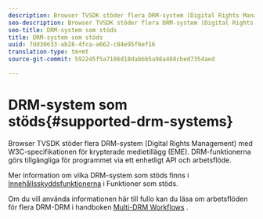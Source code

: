 ```yaml
---
description: Browser TVSDK stöder flera DRM-system (Digital Rights Management) med W3C-specifikationen för krypterade medietillägg (EME). DRM-funktionerna görs tillgängliga för programmet via ett enhetligt API och arbetsflöde.
seo-description: Browser TVSDK stöder flera DRM-system (Digital Rights Management) med W3C-specifikationen för krypterade medietillägg (EME). DRM-funktionerna görs tillgängliga för programmet via ett enhetligt API och arbetsflöde.
seo-title: DRM-system som stöds
title: DRM-system som stöds
uuid: 7dd30633-ab28-4fca-a662-c84e95f6ef16
translation-type: tm+mt
source-git-commit: 592245f5a7186d18dabbb5a98a468cbed7354aed

---
```



# DRM-system som stöds{#supported-drm-systems}

Browser TVSDK stöder flera DRM-system (Digital Rights Management) med W3C-specifikationen för krypterade medietillägg (EME). DRM-funktionerna görs tillgängliga för programmet via ett enhetligt API och arbetsflöde.

Mer information om vilka DRM-system som stöds finns i [Innehållsskyddsfunktionerna](../../../release-notes/tvsdk-24-browser.md#table-hls-content-protection-features) i Funktioner som stöds.

Om du vill använda informationen här till fullo kan du läsa om arbetsflöden för flera DRM-DRM i handboken [Multi-DRM Workflows](https://helpx.adobe.com/content/dam/help/en/primetime/drm/drm_multi_drm_workflows.pdf) .
